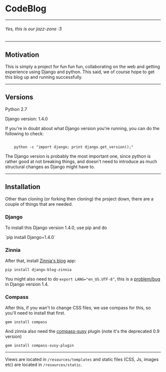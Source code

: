 # CodeBlog #

---

###### Yes, this is our jazz-zone :3 ######

---

## Motivation ##
This is simply a project for fun fun fun, collaborating on the web and getting experience using Django and python. This said, we of course hope to get this blog up and running successfully.

---

## Versions ##
Python 2.7

Django version: 1.4.0

If you're in doubt about what Django version you're running, you can do the following to check:

<code>
    python -c "import django; print django.get_version();"
</code>

The Django version is probably the most important one, since python is rather good at not breaking things, and doesn't need to introduce as much structural changes as Django might have to.

---

## Installation ##

Other than cloning (or forking then cloning) the project down, there are a couple of things that are needed.

### Django ###
To install this Django version 1.4.0, use pip and do

´pip install Django=1.4.0´


### Zinnia ###
After that, install [Zinnia's blog](http://django-blog-zinnia.com/documentation/getting-started/install/ "Zinnia's blog") app:

`pip install django-blog-zinnia`

You might also need to do `export LANG="en_US.UTF-8"`, this is a [problem/bug](https://code.djangoproject.com/ticket/16017 "Create superuser fails") in Django version 1.4.

### Compass ###
After this, if you wan't to change CSS files, we use compass for this, so you'll need to install that first.

`gem install compass`

And zinnia also need the [compass-susy](http://susy.oddbird.net/ "Responsive grids for Compass.") plugin (note it's the deprecated 0.9 version)

`gem install compass-susy-plugin`


---

Views are located in `/resources/templates` and static files (CSS, Js, images etc) are located in `/resources/static`.